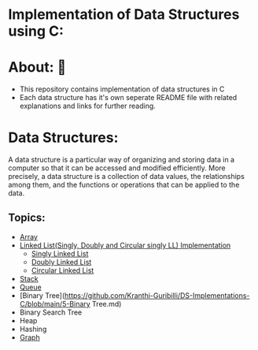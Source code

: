 # Implementation of Data Structures using C:
# About: 🚀
* This repository contains implementation of data structures in C
* Each data structure has it's own seperate README file with related explanations and links for further reading.<br>


# Data Structures:
<p>A data structure is a particular way of organizing and storing data in a computer so that it can be accessed and modified efficiently. More precisely, a data structure is a collection of data values, the relationships among them, and the functions or operations that can be applied to the data.</p>

## Topics:
* [Array](https://github.com/Kranthi-Guribilli/DS-Implementations-C/blob/main/1-Array.md)
* [Linked List(Singly, Doubly and Circular singly LL) Implementation](https://github.com/Kranthi-Guribilli/DS-Implementations-C/blob/main/2-Linked%20List.md)
  * [Singly Linked List](https://github.com/Kranthi-Guribilli/DS-Implementations-C/blob/main/SinglyLL.md)
  * [Doubly Linked List]()
  * [Circular Linked List]()
* [Stack](https://github.com/Kranthi-Guribilli/DS-Implementations-C/blob/main/3-Stack.md)
* [Queue](https://github.com/Kranthi-Guribilli/DS-Implementations-C/blob/main/4-Queue.md)
* [Binary Tree](https://github.com/Kranthi-Guribilli/DS-Implementations-C/blob/main/5-Binary Tree.md)
* Binary Search Tree
* Heap
* Hashing
* [Graph](https://github.com/Kranthi-Guribilli/DS-Implementations-C/blob/main/9-Graph.md)
